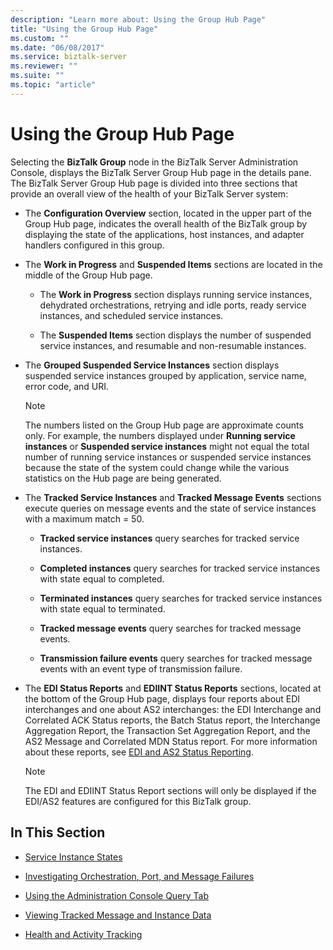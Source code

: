 ```yaml
---
description: "Learn more about: Using the Group Hub Page"
title: "Using the Group Hub Page"
ms.custom: ""
ms.date: "06/08/2017"
ms.service: biztalk-server
ms.reviewer: ""
ms.suite: ""
ms.topic: "article"
---
```

# Using the Group Hub Page
Selecting the **BizTalk Group** node in the BizTalk Server Administration Console, displays the BizTalk Server Group Hub page in the details pane. The BizTalk Server Group Hub page is divided into three sections that provide an overall view of the health of your BizTalk Server system:  
  
-   The **Configuration Overview** section, located in the upper part of the Group Hub page, indicates the overall health of the BizTalk group by displaying the state of the applications, host instances, and adapter handlers configured in this group.  
  
-   The **Work in Progress**  and **Suspended Items** sections are located in the middle of the Group Hub page.  
  
    -   The **Work in Progress** section displays running service instances, dehydrated orchestrations, retrying and idle ports, ready service instances, and scheduled service instances.  
  
    -   The **Suspended Items** section displays the number of suspended service instances, and resumable and non-resumable instances.  
  
-   The **Grouped Suspended Service Instances** section displays suspended service instances grouped by application, service name, error code, and URI.  
  
    > [!NOTE]
    >  The numbers listed on the Group Hub page are approximate counts only. For example, the numbers displayed under **Running service instances** or **Suspended service instances** might not equal the total number of running service instances or suspended service instances because the state of the system could change while the various statistics on the Hub page are being generated.  
  
-   The **Tracked Service Instances** and **Tracked Message Events** sections execute queries on message events and the state of service instances with a maximum match = 50.  
  
    -   **Tracked service instances** query searches for tracked service instances.  
  
    -   **Completed instances** query searches for tracked service instances with state equal to completed.  
  
    -   **Terminated instances** query searches for tracked service instances with state equal to terminated.  
  
    -   **Tracked message events** query searches for tracked message events.  
  
    -   **Transmission failure events** query searches for tracked message events with an event type of transmission failure.  
  
-   The **EDI Status Reports** and **EDIINT Status Reports** sections, located at the bottom of the Group Hub page, displays four reports about EDI interchanges and one about AS2 interchanges: the EDI Interchange and Correlated ACK Status reports, the Batch Status report, the Interchange Aggregation Report, the Transaction Set Aggregation Report, and the AS2 Message and Correlated MDN Status report. For more information about these reports, see [EDI and AS2 Status Reporting](../core/edi-and-as2-status-reporting.md).  
  
    > [!NOTE]
    >  The EDI and EDIINT Status Report sections will only be displayed if the EDI/AS2 features are configured for this BizTalk group.  
  
## In This Section  
  
-   [Service Instance States](../core/service-instance-states.md)  
  
-   [Investigating Orchestration, Port, and Message Failures](../core/investigating-orchestration-port-and-message-failures.md)  
  
-   [Using the Administration Console Query Tab](../core/using-the-administration-console-query-tab.md)  
  
-   [Viewing Tracked Message and Instance Data](../core/viewing-tracked-message-and-instance-data.md)  
  
-   [Health and Activity Tracking](../core/health-and-activity-tracking.md)
